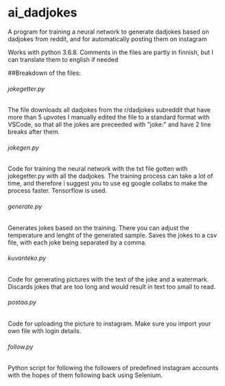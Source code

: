 # ai_dadjokes
A program for training a neural network to generate dadjokes based on dadjokes from reddit, and for automatically posting them on instagram

Works with python 3.6.8. Comments in the files are partly in finnish, but I can translate them to english if needed

##Breakdown of the files:

###### jokegetter.py

The file downloads all dadjokes from the r/dadjokes subreddit that have more than 5 upvotes 
I manually edited the file to a standard format with VSCode, so that all the jokes are preceeded with "joke:" and have 2 line breaks after them.

###### jokegen.py

Code for training the neural network with the txt file gotten with jokegetter.py with all the dadjokes. The training process can take a lot of time, and therefore i suggest you to use eg google collabs to make the process faster. Tensorflow is used.

###### generate.py

Generates jokes based on the training. There you can adjust the temperature and lenght of the generated sample. Saves the jokes to a csv file, with each joke being separated by a comma. 

###### kuvanteko.py

Code for generating pictures with the text of the joke and a watermark. Discards jokes that are too long and would result in text too small to read.

###### postaa.py

Code for uploading the picture to instagram. Make sure you import your own file with login details.

###### follow.py

Python script for following the followers of predefined instagram accounts with the hopes of them following back using Selenium.
